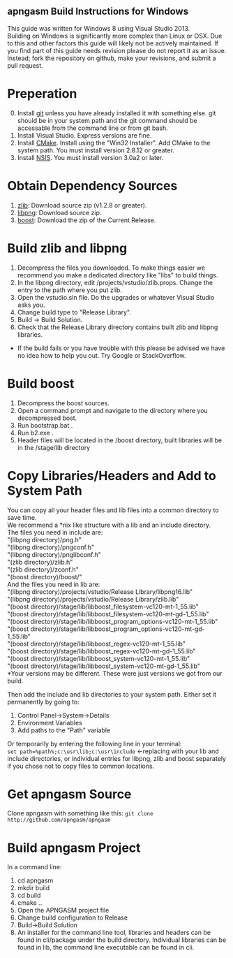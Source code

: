 apngasm Build Instructions for Windows
--------------------------------------
This guide was written for Windows 8 using Visual Studio 2013.  
Building on Windows is significantly more complex than Linux or OSX. Due to this and other factors this guide will likely not be actively maintained. If you find part of this guide needs revision please do not report it as an issue. Instead; fork the repository on github, make your revisions, and submit a pull request.

Preperation
===========
0. Install [git](http://www.git-scm.com) unless you have already installed it with something else. git should be in your system path and the git command should be accessable from the command line or from git bash.
1. Install Visual Studio. Express versions are fine. 
2. Install [CMake](http://www.cmake.org/). Install using the "Win32 Installer". Add CMake to the system path. You must install version 2.8.12 or greater.
3. Install [NSIS](http://nsis.sourceforge.net/). You must install version 3.0a2 or later.

Obtain Dependency Sources
=========================
1. [zlib](http://www.zlib.net): Download source zip (v1.2.8 or greater). 
2. [libpng](http://www.libpng/pub/png/libpng.html): Download source zip.
3. [boost](http://www.boost.org): Download the zip of the Current Release.

Build zlib and libpng
=====================
1. Decompress the files you downloaded. To make things easier we recommend you make a dedicated directory like "libs" to build things.
2. In the libpng directory, edit /projects/vstudio/zlib.props. Change the <ZLibSrcDir> entry to the path where you put zlib.
3. Open the vstudio.sln file. Do the upgrades or whatever Visual Studio asks you.
4. Change build type to "Release Library".
5. Build -> Build Solution.
6. Check that the Release Library directory contains built zlib and libpng libraries.
* If the build fails or you have trouble with this please be advised we have no idea how to help you out. Try Google or StackOverflow.

Build boost
===========
1. Decompress the boost sources.
2. Open a command prompt and navigate to the directory where you decompressed bost.
3. Run bootstrap.bat .
4. Run b2.exe .
5. Header files will be located in the /boost directory, built libraries will be in the /stage/lib directory

Copy Libraries/Headers and Add to System Path
=============================================
You can copy all your header files and lib files into a common directory to save time.  
We recommend a *nix like structure with a lib and an include directory.  
The files you need in include are:  
"(libpng directory)/png.h"  
"(libpng directory)/pngconf.h"  
"(libpng directory)/pnglibconf.h"  
"(zlib directory)/zlib.h"  
"(zlib directory)/zconf.h"  
"(boost directory)/boost/"  
And the files you need in lib are:  
"(libpng directory)/projects/vstudio/Release Library/libpng16.lib"  
"(libpng directory)/projects/vstudio/Release Library/zlib.lib"  
"(boost directory)/stage/lib/libboost_filesystem-vc120-mt-1_55.lib"  
"(boost directory)/stage/lib/libboost_filesystem-vc120-mt-gd-1_55.lib"  
"(boost directory)/stage/lib/libboost_program_options-vc120-mt-1_55.lib"  
"(boost directory)/stage/lib/libboost_program_options-vc120-mt-gd-1_55.lib"  
"(boost directory)/stage/lib/libboost_regex-vc120-mt-1_55.lib"  
"(boost directory)/stage/lib/libboost_regex-vc120-mt-gd-1_55.lib"  
"(boost directory)/stage/lib/libboost_system-vc120-mt-1_55.lib"  
"(boost directory)/stage/lib/libboost_system-vc120-mt-gd-1_55.lib"  
*Your versions may be different. These were just versions we got from our build.  
  
Then add the include and lib directories to your system path. Either set it permanently by going to:  
1. Control Panel->System->Details  
2. Environment Variables  
3. Add paths to the "Path" variable  
  
Or temporarily by entering the following line in your terminal:  
```set path=%path%;c:\usr\lib;c:\usr\include``` <-replacing with your lib and include directories, or individual entries for libpng, zlib and boost separately if you chose not to copy files to common locations.

Get apngasm Source
==================
Clone apngasm with something like this: ```git clone http://github.com/apngasm/apngasm```

Build apngasm Project
=====================
In a command line:  
1. cd apngasm  
2. mkdir build  
3. cd build  
4. cmake ..  
5. Open the APNGASM project file  
6. Change build configuration to Release  
7. Build->Build Solution  
8. An installer for the command line tool, libraries and headers can be found in cli/package under the build directory. Individual libraries can be found in lib, the command line executable can be found in cli.

